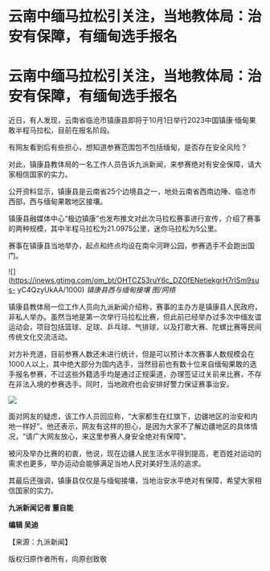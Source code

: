 # 云南中缅马拉松引关注，当地教体局：治安有保障，有缅甸选手报名

# 云南中缅马拉松引关注，当地教体局：治安有保障，有缅甸选手报名

近日，有人发现，云南省临沧市镇康县即将于10月1日举行2023中国镇康·缅甸果敢半程马拉松，目前在报名阶段。

有网友看到后有些担心，想知道参赛范围包不包括缅甸，是否存在安全风险？

对此，镇康县教体局的一名工作人员告诉九派新闻，来参赛绝对有安全保障，请大家相信国家的实力。

公开资料显示，镇康县是云南省25个边境县之一，地处云南省西南边陲、临沧市西部，西与缅甸果敢地区接壤。

镇康县融媒体中心“极边镇康”也发布推文对此次马拉松赛事进行宣传，介绍了赛事的两种规模，其中半程马拉松为21.0975公里，迷你马拉松为5公里。

赛事在镇康县当地举办，起点和终点均设在南伞河畔公园，参赛选手不会跑出国门。

![](https://inews.gtimg.com/om_bt/OHTCZ53ruY6c_DZOfENetiekgrH7rISm9sus-
yC4QzyUkAA/1000) _镇康县西与缅甸接壤 图/网络_

镇康县教体局一位工作人员向九派新闻介绍称，赛事的主办方是镇康县人民政府，非私人举办。虽然当地是第一次举行马拉松比赛，但此前已经举办过多次中缅友谊运动会，项目包括篮球、足球、乒乓球、气排球，以及打歌大赛、陀螺比赛等民间传统文化交流活动。

对方补充道，目前参赛人数还未进行统计，但是可以预计本次赛事人数规模会在1000人以上，其中绝大部分为国内选手，当然目前也有数十位来自缅甸果敢的选手报名参赛，不过这些外籍选手均是通过正规渠道，办理签证过关前来比赛，不存在非法入境的参赛选手。同时，当地政府也会安排好警力保证赛事治安。

![](https://inews.gtimg.com/om_bt/O9DOl_1nhExbGpmS65qhWG58-iaMj9ahbkHG2kzCZqnXUAA/1000)

面对网友的疑虑，该工作人员回应称，“大家都生在红旗下，边疆地区的治安和内地一样好”。他还表示，网友有这样的担心，是因为大家不了解边疆地区的具体情况，“请广大网友放心，来这里参赛人身安全绝对有保障”。

被问及举办比赛的初衷，他说，现在边疆人民生活水平得到提高，老百姓对运动的需求也更多，举办运动会能够满足当地人民对美好生活的追求。

其最后还强调，镇康县仅仅是与缅甸接壤，当地治安水平绝对有保障，希望大家相信国家的实力。

**九派新闻记者 董自能**

**编辑 吴迪**

【来源：九派新闻】

版权归原作者所有，向原创致敬

